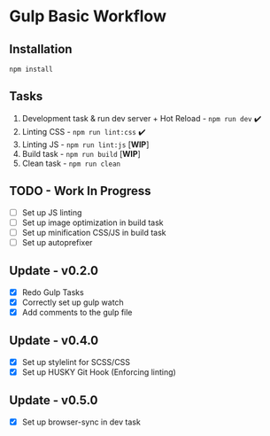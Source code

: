 # Gulp Basic Workflow

## Installation

```
npm install
```

## Tasks

1. Development task & run dev server + Hot Reload - ```npm run dev``` ✔️
3. Linting CSS - ```npm run lint:css``` ✔️
4. Linting JS - ```npm run lint:js``` [**WIP**]
5. Build task - ```npm run build``` [**WIP**]
6. Clean task - ```npm run clean```

## TODO - Work In Progress
- [ ] Set up JS linting
- [ ] Set up image optimization in build task
- [ ] Set up minification CSS/JS in build task
- [ ] Set up autoprefixer

## Update - v0.2.0
- [x] Redo Gulp Tasks
- [x] Correctly set up gulp watch
- [x] Add comments to the gulp file

## Update - v0.4.0
- [x] Set up stylelint for SCSS/CSS
- [x] Set up HUSKY Git Hook (Enforcing linting)

## Update - v0.5.0
- [x] Set up browser-sync in dev task